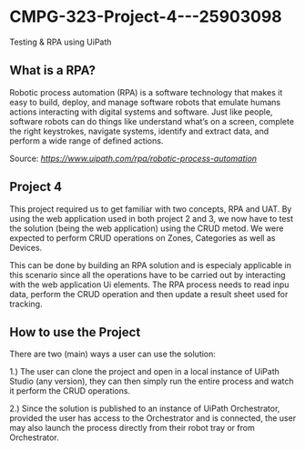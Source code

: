 # CMPG-323-Project-4---25903098
Testing & RPA using UiPath

## What is a RPA?

Robotic process automation (RPA) is a software technology that makes it easy to build, deploy, and manage software robots that emulate humans actions interacting with digital systems and software. Just like people, software robots can do things like understand what’s on a screen, complete the right keystrokes, navigate systems, identify and extract data, and perform a wide range of defined actions.

Source: <cite>https://www.uipath.com/rpa/robotic-process-automation</cite>

## Project 4

This project required us to get familiar with two concepts, RPA and UAT. By using the web application used in both project 2 and 3, we now have to test the solution (being the web application) using the CRUD metod. We were expected to perform CRUD operations on Zones, Categories as well as Devices. 

This can be done by building an RPA solution and is especialy applicable in this scenario since all the operations have to be carried out by interacting with the web application Ui elements. The RPA process needs to read inpu data, perform the CRUD operation and then update a result sheet used for tracking.


## How to use the Project

There are two (main) ways a user can use the solution:

1.) The user can clone the project and open in a local instance of UiPath Studio (any version), they can then simply run the entire process and watch it perform the CRUD    operations.

2.) Since the solution is published to an instance of UiPath Orchestrator, provided the user has access to the Orchestrator and is connected, the user may also launch the process directly from their robot tray or from Orchestrator. 
